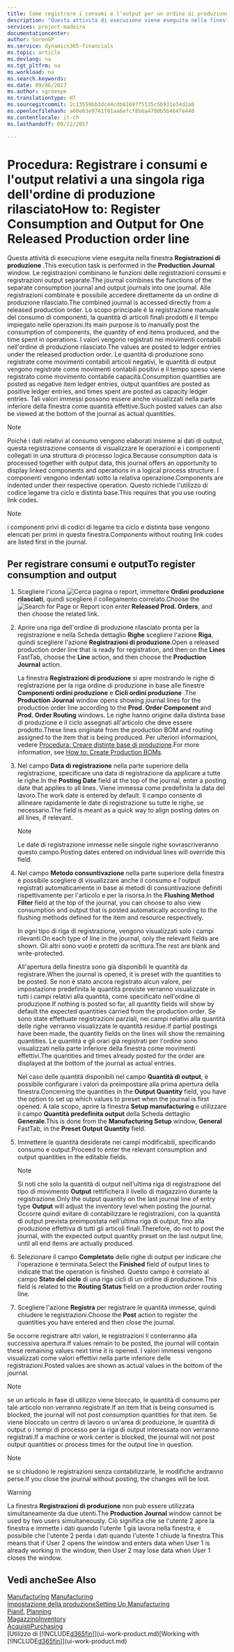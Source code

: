 ```yaml
---
title: Come registrare i consumi e l'output per un ordine di produzione | Microsoft Docs
description: "Questa attività di esecuzione viene eseguita nella finestra **Registrazioni di produzione**. Le registrazioni combinano le funzioni delle registrazioni consumi e registrazioni output separate. Alle registrazioni combinate è possibile accedere direttamente da un ordine di produzione rilasciato. Lo scopo principale è la registrazione manuale del consumo di componenti, la quantità di articoli finali prodotti e il tempo impiegato nelle operazioni."
services: project-madeira
documentationcenter: 
author: SorenGP
ms.service: dynamics365-financials
ms.topic: article
ms.devlang: na
ms.tgt_pltfrm: na
ms.workload: na
ms.search.keywords: 
ms.date: 09/06/2017
ms.author: sgroespe
ms.translationtype: HT
ms.sourcegitcommit: 2c13559bb3dc44cdb61697f5135c5b931e34d2a8
ms.openlocfilehash: a60e63e9741f81aa6efcf8b6a4780b5b464fe440
ms.contentlocale: it-ch
ms.lasthandoff: 09/22/2017

---
```

# <a name="how-to-register-consumption-and-output-for-one-released-production-order-line"></a><span data-ttu-id="602f2-106">Procedura: Registrare i consumi e l'output relativi a una singola riga dell'ordine di produzione rilasciato</span><span class="sxs-lookup"><span data-stu-id="602f2-106">How to: Register Consumption and Output for One Released Production order line</span></span>
<span data-ttu-id="602f2-107">Questa attività di esecuzione viene eseguita nella finestra **Registrazioni di produzione** .</span><span class="sxs-lookup"><span data-stu-id="602f2-107">This execution task is performed in the **Production Journal** window.</span></span> <span data-ttu-id="602f2-108">Le registrazioni combinano le funzioni delle registrazioni consumi e registrazioni output separate.</span><span class="sxs-lookup"><span data-stu-id="602f2-108">The journal combines the functions of the separate consumption journal and output journals into one journal.</span></span> <span data-ttu-id="602f2-109">Alle registrazioni combinate è possibile accedere direttamente da un ordine di produzione rilasciato.</span><span class="sxs-lookup"><span data-stu-id="602f2-109">The combined journal is accessed directly from a released production order.</span></span> <span data-ttu-id="602f2-110">Lo scopo principale è la registrazione manuale del consumo di componenti, la quantità di articoli finali prodotti e il tempo impiegato nelle operazioni.</span><span class="sxs-lookup"><span data-stu-id="602f2-110">Its main purpose is to manually post the consumption of components, the quantity of end items produced, and the time spent in operations.</span></span> <span data-ttu-id="602f2-111">I valori vengono registrati nei movimenti contabili nell'ordine di produzione rilasciato.</span><span class="sxs-lookup"><span data-stu-id="602f2-111">The values are posted to ledger entries under the released production order.</span></span> <span data-ttu-id="602f2-112">Le quantità di produzione sono registrate come movimenti contabili articoli negativi, le quantità di output vengono registrate come movimenti contabili positivi e il tempo speso viene registrato come movimento contabile capacità.</span><span class="sxs-lookup"><span data-stu-id="602f2-112">Consumption quantities are posted as negative item ledger entries, output quantities are posted as positive ledger entries, and times spent are posted as capacity ledger entries.</span></span> <span data-ttu-id="602f2-113">Tali valori immessi possono essere anche visualizzati nella parte inferiore della finestra come quantità effettive.</span><span class="sxs-lookup"><span data-stu-id="602f2-113">Such posted values can also be viewed at the bottom of the journal as actual quantities.</span></span>  

> [!NOTE]  
>  <span data-ttu-id="602f2-114">Poiché i dati relativi al consumo vengono elaborati insieme ai dati di output, questa registrazione consente di visualizzare le operazioni e i componenti collegati in una struttura di processo logica.</span><span class="sxs-lookup"><span data-stu-id="602f2-114">Because consumption data is processed together with output data, this journal offers an opportunity to display linked components and operations in a logical process structure.</span></span> <span data-ttu-id="602f2-115">I componenti vengono indentati sotto la relativa operazione.</span><span class="sxs-lookup"><span data-stu-id="602f2-115">Components are indented under their respective operation.</span></span> <span data-ttu-id="602f2-116">Questo richiede l'utilizzo di codice legame tra ciclo e distinta base.</span><span class="sxs-lookup"><span data-stu-id="602f2-116">This requires that you use routing link codes.</span></span>  

> [!NOTE]  
>  <span data-ttu-id="602f2-117">i componenti privi di codici di legame tra ciclo e distinta base vengono elencati per primi in questa finestra.</span><span class="sxs-lookup"><span data-stu-id="602f2-117">Components without routing link codes are listed first in the journal.</span></span>  

## <a name="to-register-consumption-and-output"></a><span data-ttu-id="602f2-118">Per registrare consumi e output</span><span class="sxs-lookup"><span data-stu-id="602f2-118">To register consumption and output</span></span>  
1.  <span data-ttu-id="602f2-119">Scegliere l'icona ![Cerca pagina o report](media/ui-search/search_small.png "icona Cerca pagina o report"), immettere **Ordini produzione rilasciati**, quindi scegliere il collegamento correlato.</span><span class="sxs-lookup"><span data-stu-id="602f2-119">Choose the ![Search for Page or Report](media/ui-search/search_small.png "Search for Page or Report icon") icon enter **Released Prod. Orders**, and then choose the related link.</span></span>  
2.  <span data-ttu-id="602f2-120">Aprire una riga dell'ordine di produzione rilasciato pronta per la registrazione e nella Scheda dettaglio **Righe** scegliere l'azione **Riga**, quindi scegliere l'azione **Registrazioni di produzione**.</span><span class="sxs-lookup"><span data-stu-id="602f2-120">Open a released production order line that is ready for registration, and then on the **Lines** FastTab, choose the **Line** action, and then choose the **Production Journal** action.</span></span>  

    <span data-ttu-id="602f2-121">La finestra **Registrazioni di produzione** si apre mostrando le righe di registrazione per la riga ordine di produzione in base alle finestre **Componenti ordini produzione** e **Cicli ordini produzione** .</span><span class="sxs-lookup"><span data-stu-id="602f2-121">The **Production Journal** window opens showing journal lines for the production order line according to the **Prod. Order Component** and **Prod. Order Routing** windows.</span></span> <span data-ttu-id="602f2-122">Le righe hanno origine dalla distinta base di produzione e il ciclo assegnati all'articolo che deve essere prodotto.</span><span class="sxs-lookup"><span data-stu-id="602f2-122">These lines originate from the production BOM and routing assigned to the item that is being produced.</span></span> <span data-ttu-id="602f2-123">Per ulteriori informazioni, vedere [Procedura: Creare distinte base di produzione](production-how-to-create-routings.md).</span><span class="sxs-lookup"><span data-stu-id="602f2-123">For more information, see [How to: Create Production BOMs](production-how-to-create-routings.md).</span></span>  

3.  <span data-ttu-id="602f2-124">Nel campo **Data di registrazione** nella parte superiore della registrazione, specificare una data di registrazione da applicare a tutte le righe.</span><span class="sxs-lookup"><span data-stu-id="602f2-124">In the **Posting Date** field at the top of the journal, enter a posting date that applies to all lines.</span></span> <span data-ttu-id="602f2-125">Viene immessa come predefinita la data del lavoro.</span><span class="sxs-lookup"><span data-stu-id="602f2-125">The work date is entered by default.</span></span> <span data-ttu-id="602f2-126">Il campo consente di allineare rapidamente le date di registrazione su tutte le righe, se necessario.</span><span class="sxs-lookup"><span data-stu-id="602f2-126">The field is meant as a quick way to align posting dates on all lines, if relevant.</span></span>  

    > [!NOTE]  
    >  <span data-ttu-id="602f2-127">Le date di registrazione immesse nelle singole righe sovrascriveranno questo campo.</span><span class="sxs-lookup"><span data-stu-id="602f2-127">Posting dates entered on individual lines will override this field.</span></span>  

4.  <span data-ttu-id="602f2-128">Nel campo **Metodo consuntivazione** nella parte superiore della finestra è possibile scegliere di visualizzare anche il consumo e l'output registrati automaticamente in base ai metodi di consuntivazione definiti rispettivamente per l'articolo e per la risorsa.</span><span class="sxs-lookup"><span data-stu-id="602f2-128">In the **Flushing Method Filter** field at the top of the journal, you can choose to also view consumption and output that is posted automatically according to the flushing methods defined for the item and resource respectively.</span></span>  

    <span data-ttu-id="602f2-129">In ogni tipo di riga di registrazione, vengono visualizzati solo i campi rilevanti.</span><span class="sxs-lookup"><span data-stu-id="602f2-129">On each type of line in the journal, only the relevant fields are shown.</span></span> <span data-ttu-id="602f2-130">Gli altri sono vuoti e protetti da scrittura.</span><span class="sxs-lookup"><span data-stu-id="602f2-130">The rest are blank and write-protected.</span></span>  

    <span data-ttu-id="602f2-131">All'apertura della finestra sono già disponibili le quantità da registrare.</span><span class="sxs-lookup"><span data-stu-id="602f2-131">When the journal is opened, it is preset with the quantities to be posted.</span></span> <span data-ttu-id="602f2-132">Se non è stato ancora registrato alcun valore, per impostazione predefinita le quantità previste verranno visualizzate in tutti i campi relativi alla quantità, come specificato nell'ordine di produzione.</span><span class="sxs-lookup"><span data-stu-id="602f2-132">If nothing is posted so far, all quantity fields will show by default the expected quantities carried from the production order.</span></span> <span data-ttu-id="602f2-133">Se sono state effettuate registrazioni parziali, nei campi relativi alla quantità delle righe verranno visualizzate le quantità residue.</span><span class="sxs-lookup"><span data-stu-id="602f2-133">If partial postings have been made, the quantity fields on the lines will show the remaining quantities.</span></span> <span data-ttu-id="602f2-134">Le quantità e gli orari già registrati per l'ordine sono visualizzati nella parte inferiore della finestra come movimenti effettivi.</span><span class="sxs-lookup"><span data-stu-id="602f2-134">The quantities and times already posted for the order are displayed at the bottom of the journal as actual entries.</span></span>  

    <span data-ttu-id="602f2-135">Nel caso delle quantità disponibili nel campo **Quantità di output**, è possibile configurare i valori da preimpostare alla prima apertura della finestra.</span><span class="sxs-lookup"><span data-stu-id="602f2-135">Concerning the quantities in the **Output Quantity** field, you have the option to set up which values to preset when the journal is first opened.</span></span> <span data-ttu-id="602f2-136">A tale scopo, aprire la finestra **Setup manufacturing** e utilizzare il campo **Quantità predefinita output** della Scheda dettaglio **Generale**.</span><span class="sxs-lookup"><span data-stu-id="602f2-136">This is done from the **Manufacturing Setup** window, **General** FastTab, in the **Preset Output Quantity** field.</span></span> 

5.  <span data-ttu-id="602f2-137">Immettere le quantità desiderate nei campi modificabili, specificando consumo e output.</span><span class="sxs-lookup"><span data-stu-id="602f2-137">Proceed to enter the relevant consumption and output quantities in the editable fields.</span></span>  

    > [!NOTE]  
    >  <span data-ttu-id="602f2-138">Si noti che solo la quantità di output nell'ultima riga di registrazione del tipo di movimento **Output** rettificherà il livello di magazzino durante la registrazione.</span><span class="sxs-lookup"><span data-stu-id="602f2-138">Only the output quantity on the last journal line of entry type **Output** will adjust the inventory level when posting the journal.</span></span> <span data-ttu-id="602f2-139">Occorre quindi evitare di contabilizzare le registrazioni, con la quantità di output prevista preimpostata nell'ultima riga di output, fino alla produzione effettiva di tutti gli articoli finali.</span><span class="sxs-lookup"><span data-stu-id="602f2-139">Therefore, do not to post the journal, with the expected output quantity preset on the last output line, until all end items are actually produced.</span></span>  

6.  <span data-ttu-id="602f2-140">Selezionare il campo **Completato** delle righe di output per indicare che l'operazione è terminata.</span><span class="sxs-lookup"><span data-stu-id="602f2-140">Select the **Finished** field of output lines to indicate that the operation is finished.</span></span> <span data-ttu-id="602f2-141">Questo campo è correlato al campo **Stato del ciclo** di una riga cicli di un ordine di produzione.</span><span class="sxs-lookup"><span data-stu-id="602f2-141">This field is related to the **Routing Status** field on a production order routing line.</span></span>  
7.  <span data-ttu-id="602f2-142">Scegliere l'azione **Registra** per registrare le quantità immesse, quindi chiudere le registrazioni.</span><span class="sxs-lookup"><span data-stu-id="602f2-142">Choose the **Post** action to register the quantities you have entered and then close the journal.</span></span>  

<span data-ttu-id="602f2-143">Se occorre registrare altri valori, le registrazioni li conterranno alla successiva apertura.</span><span class="sxs-lookup"><span data-stu-id="602f2-143">If values remain to be posted, the journal will contain these remaining values next time it is opened.</span></span> <span data-ttu-id="602f2-144">I valori immessi vengono visualizzati come valori effettivi nella parte inferiore delle registrazioni.</span><span class="sxs-lookup"><span data-stu-id="602f2-144">Posted values are shown as actual values in the bottom of the journal.</span></span>  

> [!NOTE]  
>  <span data-ttu-id="602f2-145"> se un articolo in fase di utilizzo viene bloccato, le quantità di consumo per tale articolo non verranno registrate.</span><span class="sxs-lookup"><span data-stu-id="602f2-145">If an item that is being consumed is blocked, the journal will not post consumption quantities for that item.</span></span> <span data-ttu-id="602f2-146">Se viene bloccato un centro di lavoro o un'area di produzione, le quantità di output o i tempi di processo per la riga di output interessata non verranno registrati.</span><span class="sxs-lookup"><span data-stu-id="602f2-146">If a machine or work center is blocked, the journal will not post output quantities or process times for the output line in question.</span></span>  

> [!NOTE]  
>  <span data-ttu-id="602f2-147">se si chiudono le registrazioni senza contabilizzarle, le modifiche andranno perse.</span><span class="sxs-lookup"><span data-stu-id="602f2-147">If you close the journal without posting, the changes will be lost.</span></span>  

> [!WARNING]  
>  <span data-ttu-id="602f2-148">La finestra **Registrazioni di produzione** non può essere utilizzata simultaneamente da due utenti.</span><span class="sxs-lookup"><span data-stu-id="602f2-148">The **Production Journal** window cannot be used by two users simultaneously.</span></span> <span data-ttu-id="602f2-149">Ciò significa che se l'utente 2 apre la finestra e immette i dati quando l'utente 1 già lavora nella finestra, è possibile che l'utente 2 perda i dati quando l'utente 1 chiude la finestra.</span><span class="sxs-lookup"><span data-stu-id="602f2-149">This means that if User 2 opens the window and enters data when User 1 is already working in the window, then User 2 may lose data when User 1 closes the window.</span></span>  

## <a name="see-also"></a><span data-ttu-id="602f2-150">Vedi anche</span><span class="sxs-lookup"><span data-stu-id="602f2-150">See Also</span></span>  
<span data-ttu-id="602f2-151">[Manufacturing](production-manage-manufacturing.md)  </span><span class="sxs-lookup"><span data-stu-id="602f2-151">[Manufacturing](production-manage-manufacturing.md)  </span></span>  
[<span data-ttu-id="602f2-152">Impostazione della produzione</span><span class="sxs-lookup"><span data-stu-id="602f2-152">Setting Up Manufacturing</span></span>](production-configure-production-processes.md)  
<span data-ttu-id="602f2-153">[Pianif.](production-planning.md)    </span><span class="sxs-lookup"><span data-stu-id="602f2-153">[Planning](production-planning.md)    </span></span>  
[<span data-ttu-id="602f2-154">Magazzino</span><span class="sxs-lookup"><span data-stu-id="602f2-154">Inventory</span></span>](inventory-manage-inventory.md)  
[<span data-ttu-id="602f2-155">Acquisti</span><span class="sxs-lookup"><span data-stu-id="602f2-155">Purchasing</span></span>](purchasing-manage-purchasing.md)  
<span data-ttu-id="602f2-156">[Utilizzo di [!INCLUDE[d365fin](includes/d365fin_md.md)]](ui-work-product.md)</span><span class="sxs-lookup"><span data-stu-id="602f2-156">[Working with [!INCLUDE[d365fin](includes/d365fin_md.md)]](ui-work-product.md)</span></span>

